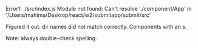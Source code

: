 Error1:
./src/index.js
Module not found: Can't resolve './component/App' in '/Users/mahima/Desktop/react/w2/submitapp/submit/src'

Figured it out: dir names did not match correctly. Components with an s.

Note: always double-check spelling.
